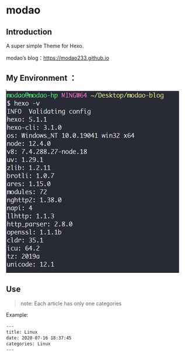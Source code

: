 # modao

## Introduction

A super simple Theme for Hexo.

modao’s blog：https://modao233.github.io

## My Environment ：

![image-20201001232534443](Environment.png)

## Use

>   note: Each article has only one categories

Example:

```
---
title: Linux
date: 2020-07-16 18:37:45
categories: Linux
---
```

